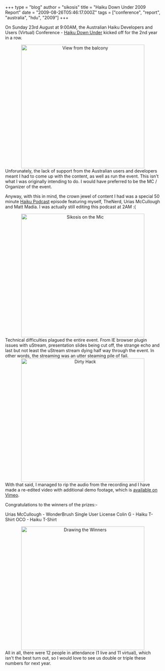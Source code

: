 +++
type = "blog"
author = "sikosis"
title = "Haiku Down Under 2009 Report"
date = "2009-08-26T05:46:17.000Z"
tags = ["conference", "report", "australia", "hdu", "2009"]
+++

On Sunday 23rd August at 9:00AM, the Australian Haiku Developers and Users (Virtual) Conference - <a href="http://haikudownunder.com" target="_blank">Haiku Down Under</a> kicked off for the 2nd year in a row.

<div align="center"><img src="http://haikudownunder.com/gallery/photo.php?1" width="400" alt="View from the balcony" border="0" /></div>
Unforunately, the lack of support from the Australian users and developers meant I had to come up with the content, as well as run the event. This isn't what I was originally intending to do. I would have preferred to be the MC / Organizer of the event.

Anyway, with this in mind, the crown jewel of content I had was a special 50 minute <a href="http://haikupodcast.com/" target="_blank">Haiku Podcast</a> episode featuring myself, TheNerd, Urias McCullough and Matt Madia. I was actually still editing this podcast at 2AM :(

<div align="center"><img src="http://haikudownunder.com/gallery/photo.php?2" width="400" alt="Sikosis on the Mic" border="0" /></div>
Technical difficulties plagued the entire event. From IE browser plugin issues with uStream, presentation slides being cut off, the strange echo and last but not least the uStream stream dying half way through the event. In other words, the streaming was an utter steaming pile of fail.

<!--more-->

<div align="center"><img src="http://haikudownunder.com/gallery/photo.php?3" width="400" alt="Dirty Hack" border="0" /></div>
With that said, I managed to rip the audio from the recording and I have made a re-edited video with additional demo footage, which is <a href="http://www.vimeo.com/6279139" target="_blank">available on Vimeo</a>.

Congratulations to the winners of the prizes:-

Urias McCullough - WonderBrush Single User License
Colin G - Haiku T-Shirt
OCO - Haiku T-Shirt

<div align="center"><img src="http://haikudownunder.com/gallery/photo.php?6" width="400" alt="Drawing the Winners" border="0" /></div>
All in all, there were 12 people in attendance (1 live and 11 virtual), which isn't the best turn out, so I would love to see us double or triple these numbers for next year.